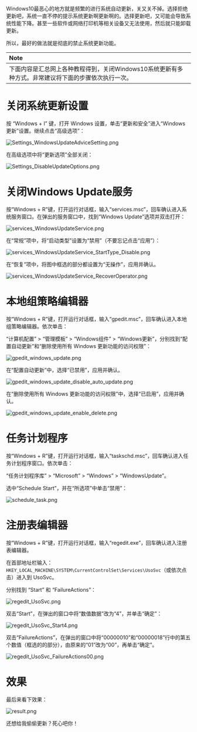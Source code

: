 Windows10最恶心的地方就是频繁的进行系统自动更新，关又关不掉。选择拒绝更新吧，系统一直不停的提示系统更新啊更新啊的。选择更新吧，又可能会导致系统性能下降。甚至一些软件或网络打印机等相关设备又无法使用，然后就只能卸载更新。

所以，最好的做法就是彻底的禁止系统更新功能。

|**Note**|
|:----|
|下面内容是汇总网上各种教程得到，关闭Windows10系统更新有多种方式。非常建议将下面的步骤依次执行一次。|
# 关闭系统更新设置

按 “Windows + I” 键，打开 Windows 设置，单击“更新和安全”进入“Windows 更新”设置。继续点击“高级选项”：

![Settings_WindowsUpdateAdviceSetting.png](http://windows-media.knowledge.ituknown.cn/disable_windows_update/DisableSystemUpdateSetting/Settings_WindowsUpdateAdviceSetting.png)

在高级选项中将“更新选项”全部关闭：

![Settings_DisableUpdateOptions.png](http://windows-media.knowledge.ituknown.cn/disable_windows_update/DisableSystemUpdateSetting/Settings_DisableUpdateOptions.png)

# 关闭Windows Update服务

按“Windows + R”键，打开运行对话框，输入“services.msc”，回车确认进入系统服务窗口。在弹出的服务窗口中，找到“Windows Update”选项并双击打开：

![services_WindowsUpdateService.png](http://windows-media.knowledge.ituknown.cn/disable_windows_update/DisableWindowsUpdateService/services_WindowsUpdateService.png)

在“常规”项中，将“启动类型”设置为“禁用”（不要忘记点击“应用”）：

![services_WindowsUpdateService_StartType_Disable.png](http://windows-media.knowledge.ituknown.cn/disable_windows_update/DisableWindowsUpdateService/services_WindowsUpdateService_StartType_Disable.png)

在“恢复”项中，将图中框选的部分都设置为“无操作”，应用并确认。

![services_WindowsUpdateService_RecoverOperator.png](http://windows-media.knowledge.ituknown.cn/disable_windows_update/DisableWindowsUpdateService/services_WindowsUpdateService_RecoverOperator.png)

# 本地组策略编辑器

按“Windows + R”键，打开运行对话框，输入“gpedit.msc”，回车确认进入本地组策略编辑器。依次单击：

“计算机配置” > “管理模板” > “Windows组件” > “Windows更新”，分别找到“配置自动更新”和“删除使用所有 Windows 更新功能的访问权限”：


![gpedit_windows_update.png](http://windows-media.knowledge.ituknown.cn/disable_windows_update/gpedit/gpedit_windows_update.png)

在“配置自动更新”中，选择“已禁用”，应用并确认。

![gpedit_windows_update_disable_auto_update.png](http://windows-media.knowledge.ituknown.cn/disable_windows_update/gpedit/gpedit_windows_update_disable_auto_update.png)

在“删除使用所有 Windows 更新功能的访问权限”中，选择“已启用”，应用并确认。

![gpedit_windows_update_enable_delete.png](http://windows-media.knowledge.ituknown.cn/disable_windows_update/gpedit/gpedit_windows_update_enable_delete.png)

# 任务计划程序

按“Windows + R”键，打开运行对话框，输入“taskschd.msc”，回车确认进入任务计划程序窗口。依次单击：

“任务计划程序库” > “Microsoft” > “Windows” > “WindowsUpdate”。

选中“Schedule Start”，并在“所选项”中单击“禁用”：

![schedule_task.png](http://windows-media.knowledge.ituknown.cn/disable_windows_update/taskschd/schedule_task.png)

# 注册表编辑器

按“Windows + R”键，打开运行对话框，输入“regedit.exe”，回车确认进入注册表编辑器。

在首部地址栏输入：`HKEY_LOCAL_MACHINE\SYSTEM\CurrentControlSet\Services\UsoSvc`（或依次点击）进入到 UsoSvc。

分别找到 “Start” 和 “FailureActions”：

![regedit_UsoSvc.png](http://windows-media.knowledge.ituknown.cn/disable_windows_update/regedit/regedit_UsoSvc.png)

双击“Start”，在弹出的窗口中将“数值数据”改为“4”，并单击“确定”：

![regedit_UsoSvc_Start4.png](http://windows-media.knowledge.ituknown.cn/disable_windows_update/regedit/regedit_UsoSvc_Start4.png)

双击“FailureActions”，在弹出的窗口中将“00000010”和“00000018”行中的第五个数值（框选的的部分），由原来的“01”改为“00”，再单击“确定”。

![regedit_UsoSvc_FailureActions00.png](http://windows-media.knowledge.ituknown.cn/disable_windows_update/regedit/regedit_UsoSvc_FailureActions00.png)

# 效果

最后来看下效果：

![result.png](http://windows-media.knowledge.ituknown.cn/disable_windows_update/result.png)

还想给我偷偷更新？死心吧你！